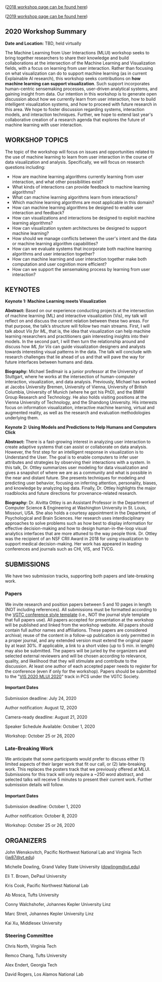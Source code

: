 ([2018 workshop page can be found here](workshop2018.md))

([2019 workshop page can be found here](workshop2019.md))

## 2020 Workshop Summary

**Date and Location:** TBD, held virtually

The Machine Learning from User Interactions (MLUI) workshop seeks to bring together researchers to share their knowledge and build collaborations at the intersection of the Machine Learning and Visualization fields, with a focus on learning from user interaction.  Rather than focusing on what visualization can do to support machine learning (as in current Explainable AI research), this workshop seeks contributions on **how machine learning can support visualization**.  Such support incorporates human-centric sensemaking processes, user-driven analytical systems, and gaining insight from data.  Our intention in this workshop is to generate open discussion about how we currently learn from user interaction, how to build intelligent visualization systems, and how to proceed with future research in this area. We hope to foster discussion regarding systems, interaction models, and interaction techniques. Further, we hope to extend last year's collaborative creation of a research agenda that explores the future of machine learning with user interaction.

## WORKSHOP TOPICS

The topic of the workshop will focus on issues and opportunities related to the use of machine learning to learn from user interaction in the course of data visualization and analysis. Specifically, we will focus on research questions including:

- How are machine learning algorithms currently learning from user interaction, and what other possibilities exist?
- What kinds of interactions can provide feedback to machine learning algorithms?
- What can machine learning algorithms learn from interactions?
- Which machine learning algorithms are most applicable in this domain?
- How can machine learning algorithms be designed to enable user interaction and feedback?
- How can visualizations and interactions be designed to exploit machine learning algorithms?
- How can visualization system architectures be designed to support machine learning?
- How should we manage conflicts between the user's intent and the data or machine learning algorithm capabilities?
- How can we evaluate systems that incorporate both machine learning algorithms and user interaction together?
- How can machine learning and user interaction together make both computation and user cognition more efficient?
- How can we support the sensemaking process by learning from user interaction?


## KEYNOTES

**Keynote 1:  Machine Learning meets Visualization**

**Abstract:**  Based on our experience conducting projects at the intersection of machine learning (ML) and interactive visualization (Vis), my talk will reflect on and discuss the current relation between these two areas.  For that purpose, the talk’s structure will follow two main streams.  First, I will talk about *Vis for ML*, that is, the idea that visualization can help machine learning researchers and practitioners gain interesting insights into their models. In the second part, I will then turn the relationship around and discuss how *ML for Vis* can guide visualization designers and analysts towards interesting visual patterns in the data. The talk will conclude with research challenges that lie ahead of us and that will pave the way for future interfaces between humans and data.

**Biography:**  Michael Sedlmair is a junior professor at the University of Stuttgart, where he works at the intersection of human-computer interaction, visualization, and data analysis. Previously, Michael has worked at Jacobs University Bremen, University of Vienna, University of British Columbia, University of Munich (where he got his PhD), and the BMW Group Research and Technology. He also holds visiting positions at the Vienna University of Technology, and the Shandong University.  His interests focus on information visualization, interactive machine learning, virtual and augmented reality, as well as the research and evaluation methodologies underlying them.


**Keynote 2:  Using Models and Predictions to Help Humans and Computers Click**

**Abstract:**  There is a fast-growing interest in analyzing user interaction to create adaptive systems that can assist or collaborate on data analysis. However, the first step for an intelligent response in visualization is to Understand the User. The goal is to enable computers to infer user attributes and strategies by observing their interactions with a system. In this talk, Dr. Ottley summarizes user modeling for data visualization and gives a snapshot of where we are as a community and what is possible in the near and distant future. She presents techniques for modeling and predicting user behavior, focusing on inferring attention, personality, biases, and knowledge by analyzing log data. Finally, Dr. Ottley highlights the major roadblocks and future directions for provenance-related research. 

**Biography:**  Dr. Alvitta Ottley is an Assistant Professor in the Department of Computer Science & Engineering at Washington University in St. Louis, Missouri, USA. She also holds a courtesy appointment in the Department of Psychological and Brain Sciences. Her research uses interdisciplinary approaches to solve problems such as how best to display information for effective decision-making and how to design human-in-the-loop visual analytics interfaces that are more attuned to the way people think. Dr. Ottley was the recipient of an NSF CRII Award in 2018 for using visualization to support medical decision-making. Her work has appeared in leading conferences and journals such as CHI, VIS, and TVCG.


## SUBMISSIONS

We have two submission tracks, supporting both papers and late-breaking work.

### Papers

We invite research and position papers between 5 and 10 pages in length (NOT including references).  All submissions must be formatted according to the [VGTC conference style template](http://junctionpublishing.org/vgtc/Tasks/camera.html) (i.e., NOT the journal style template that full papers use).  All papers accepted for presentation at the workshop will be published and linked from the workshop website.  All papers should contain full author names and affiliations.  These papers are considered archival; reuse of the content in a follow-up publication is only permitted in a proper journal, and any extended version must extend the original paper by at least 30%.  If applicable, a link to a short video (up to 5 min. in length) may also be submitted. The papers will be juried by the organizers and selected external reviewers and will be chosen according to relevance, quality, and likelihood that they will stimulate and contribute to the discussion. At least one author of each accepted paper needs to register  for the conference (even if only for the workshop).  Papers should be submitted to the "[VIS 2020 MLUI 2020](https://new.precisionconference.com/submissions)" track in PCS under the VGTC Society.
  
#### Important Dates

Submission deadline:  July 24, 2020 

Author notification:  August 12, 2020

Camera-ready deadline:  August 21, 2020

Speaker Schedule Available:  October 1, 2020

Workshop:  October 25 or 26, 2020

### Late-Breaking Work

We anticipate that some participants would prefer to discuss either (1) limited aspects of their larger work that fit our call, or (2) late-breaking work.  This replaces the posters track that we previously offered at MLUI.  Submissions for this track will only require a ~250 word abstract, and selected talks will receive 5 minutes to present their current work.  Further submission details will follow.
  
#### Important Dates

Submission deadline:  October 1, 2020

Author notification:  October 8, 2020

Workshop:  October 25 or 26, 2020

## ORGANIZERS

John Wenskovitch, Pacific Northwest National Lab and Virginia Tech (jw87@vt.edu)

Michelle Dowling, Grand Valley State University (dowlingm@vt.edu)

Eli T. Brown, DePaul University

Kris Cook, Pacific Northwest National Lab

Ab Mosca, Tufts University

Conny Walchshofer, Johannes Kepler University Linz

Marc Streit, Johannes Kepler University Linz

Kai Xu, Middlesex University

### Steering Committee

Chris North, Virginia Tech

Remco Chang, Tufts University

Alex Endert, Georgia Tech

David Rogers, Los Alamos National Lab
